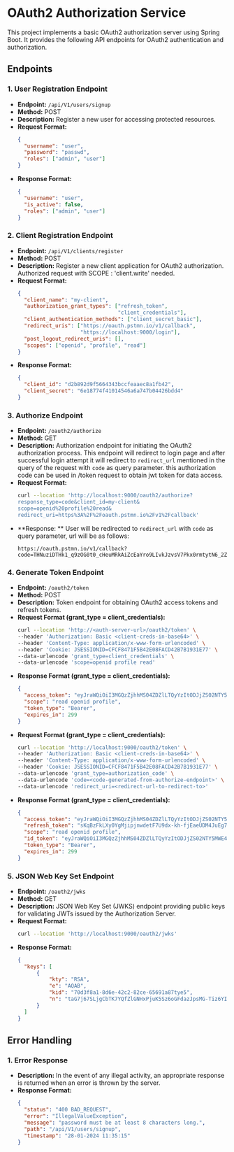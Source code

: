 # OAuth2 Authorization Service

This project implements a basic OAuth2 authorization server using Spring Boot. It provides the following API endpoints for OAuth2 authentication and authorization.

## Endpoints

### 1. User Registration Endpoint

- **Endpoint:** `/api/V1/users/signup`
- **Method:** POST
- **Description:** Register a new user for accessing protected resources.
- **Request Format:**
  ```json
  {
    "username": "user",
    "password": "passwd",
    "roles": ["admin", "user"]
  }
- **Response Format:**
  ```json
  {
    "username": "user",
    "is_active": false,
    "roles": ["admin", "user"]
  }
  
### 2. Client Registration Endpoint

- **Endpoint:** `/api/V1/clients/register`
- **Method:** POST
- **Description:** Register a new client application for OAuth2 authorization. Authorized request with SCOPE : 'client.write' needed.
- **Request Format:**
  ```json
  {
    "client_name": "my-client",
    "authorization_grant_types": ["refresh_token", 
                                  "client_credentials"],
    "client_authentication_methods": ["client_secret_basic"],
    "redirect_uris": ["https://oauth.pstmn.io/v1/callback", 
                      "https://localhost:9000/login"],
    "post_logout_redirect_uris": [],
    "scopes": ["openid", "profile", "read"]
  }
- **Response Format:**
  ```json
  {
    "client_id": "d2b892d9f5664343bccfeaaec8a1fb42",
    "client_secret": "6e18774f41014546a6a747b04426bdd4"
  }

### 3. Authorize Endpoint
- **Endpoint:** `/oauth2/authorize`
- **Method:** GET
- **Description:** Authorization endpoint for initiating the OAuth2 authorization process.
This endpoint will redirect to login page and after successful login attempt it will redirect to `redirect_url` 
mentioned in the query of the request with `code` as query parameter. this authorization code can be used in 
/token request to obtain jwt token for data access. 
- **Request Format:**
  ```bash
  curl --location 'http://localhost:9000/oauth2/authorize?
  response_type=code&client_id=my-client&
  scope=openid%20profile%20read&
  redirect_uri=https%3A%2F%2Foauth.pstmn.io%2Fv1%2Fcallback'

- **Response: ** User will be redirected to `redirect_url` with `code` as query parameter, url will be as follows:
  ```
  https://oauth.pstmn.io/v1/callback?code=THNuziDTHk1_q9zOG0t0_cHeuMRkAiZcEaYro9LIvkJzvsV7Pkx0rmtytN6_2Z4BQOJQz1kZ8Rx5N1Gw__vjlUuJqj2pjyfkPRa_11IwkMjMPjWH_8HPk0oO8cXVS4ut
  ```
  
### 4. Generate Token Endpoint
- **Endpoint:** `/oauth2/token`
- **Method:** POST
- **Description:** Token endpoint for obtaining OAuth2 access tokens and refresh tokens.
- **Request Format (grant_type = client_credentials):**
  ```bash
  curl --location 'http://<auth-server-url>/oauth2/token' \
  --header 'Authorization: Basic <client-creds-in-base64>' \
  --header 'Content-Type: application/x-www-form-urlencoded' \
  --header 'Cookie: JSESSIONID=CFCF8471F5B42E08FACD42B7B1931E77' \
  --data-urlencode 'grant_type=client_credentials' \
  --data-urlencode 'scope=openid profile read'

- **Response Format (grant_type = client_credentials):**
  ```json
  {
    "access_token": "eyJraWQiOiI3MGQzZjhhMS04ZDZlLTQyYzItODJjZS02NTY5MWE4OGY3ZTUiLCJhbGciOiJSUzI1NiJ9.eyJzdWIiOiJteS1jbGllbnQiLCJhdWQiOiJteS1jbGllbnQiLCJuYmYiOjE3MTgwMzUwNzcsInNjb3BlIjpbInJlYWQiLCJvcGVuaWQiLCJwcm9maWxlIl0sImlzcyI6Imh0dHA6Ly9sb2NhbGhvc3Q6OTAwMCIsImV4cCI6MTcxODAzNTM3NywiaWF0IjoxNzE4MDM1MDc3LCJqdGkiOiJiZDMzNmFkNy0wYWFkLTQ2ZjYtYjQwMi02ZDVhOWMxNGViZDgifQ.kCLsaiscuFSbCAn239sioc3JbtJOOPzASsD6rx9T9UdL0pZQX-h7LeM-7a5Ds2JMbAlQ0M9dyHtHtzPhcRbtgcshiz3X6SnCPoIT_Me_CIuo0pS8boGTaucbRRbjrcxhQc9Jv-x7HRKbjpBiZ9HSReLIpYSFBXUno1VJBPF4UC7bsfKRh4rVA59bLsPmiUQtR42S41Op1iegckCY9QZCANn6lErel2Ns5SNxtLCc77OshAs6ESy8ZRwZTsZlsgWKuYPZLBNspIbuEbwvj8W4eTR_COcBgJSUbF3ct_FzSWCBZv0oFywtFDxogB8-mgc6mpmcvb659Wuwmsaux4Fi8Q",
    "scope": "read openid profile",
    "token_type": "Bearer",
    "expires_in": 299
  }

- **Request Format (grant_type = client_credentials):**
  ```bash
  curl --location 'http://localhost:9000/oauth2/token' \
  --header 'Authorization: Basic <client-creds-in-base64>' \
  --header 'Content-Type: application/x-www-form-urlencoded' \
  --header 'Cookie: JSESSIONID=CFCF8471F5B42E08FACD42B7B1931E77' \
  --data-urlencode 'grant_type=authorization_code' \
  --data-urlencode 'code=<code-generated-from-authorize-endpoint>' \
  --data-urlencode 'redirect_uri=<redirect-url-to-redirect-to>'

- **Response Format (grant_type = client_credentials):**
  ```json
  {
    "access_token": "eyJraWQiOiI3MGQzZjhhMS04ZDZlLTQyYzItODJjZS02NTY5MWE4OGY3ZTUiLCJhbGciOiJSUzI1NiJ9.eyJzdWIiOiJzaHViaGFtIiwiYXVkIjoibXktY2xpZW50IiwibmJmIjoxNzE4MDM2MzUzLCJzY29wZSI6WyJyZWFkIiwib3BlbmlkIiwicHJvZmlsZSJdLCJyb2xlcyI6WyJhZG1pbiIsInVzZXIiXSwiaXNzIjoiaHR0cDovL2xvY2FsaG9zdDo5MDAwIiwiZXhwIjoxNzE4MDM2NjUzLCJpYXQiOjE3MTgwMzYzNTMsImp0aSI6IjliYWVlN2ViLWIxNTctNDFjYi05ZmI0LWIyMzc2MzgyYzgyMCJ9.JHtlE8_hCwZ4WSpyVler12ij1qTaYawZfYFfW0HzKOH94OnPOtBxNNLd6wvJUUYcc96b2mRP4-3gFs5NLk9SxXaxlzJiavvMRc8BYutNMEnrxpGXi1kwZKFpTszQKhj2qpbLQ5WwoAop87bdFzvUKES0g888cXVMlmiRbWehvDrgFTO337j4tmAvNkEe4bOX7G8ygO6TqpAkDTD_FVIta4gzf9N_4XiOsQ-YEKuaZtLs8TLMqWw2CF9zQJ2s4hRGLQ7bK3Q9QwqgFwOMUi_VPgDX5yHwtPEb65RocZemxKBEe5VcltU_B7jC0Zix0bJbO5mdupSU3hzea9_oQSiWnA",
    "refresh_token": "sKqBzFkLXy0YgMjipjnwdetF7U9dx-kh-fjEaeUDM4JuEg7UI7_tSyDsftsbVxyGlD_nlQwX49nsipigBMXgOESkTkOvvsIFuC6kguuE_dDS0Pys0NrILNw_oQYGE7ZT",
    "scope": "read openid profile",
    "id_token": "eyJraWQiOiI3MGQzZjhhMS04ZDZlLTQyYzItODJjZS02NTY5MWE4OGY3ZTUiLCJhbGciOiJSUzI1NiJ9.eyJzdWIiOiJzaHViaGFtIiwiYXVkIjoibXktY2xpZW50IiwiYXpwIjoibXktY2xpZW50IiwiYXV0aF90aW1lIjoxNzE4MDM1ODI5LCJpc3MiOiJodHRwOi8vbG9jYWxob3N0OjkwMDAiLCJleHAiOjE3MTgwMzgxNTMsImlhdCI6MTcxODAzNjM1MywianRpIjoiODA0ZDIwNTAtODU5My00MzMzLTg2MGItNjE2MWE0OTQwMjA1Iiwic2lkIjoicUdLcV9jQVFUdE9ScmZ6bDFJWlFKcWNobGRkYUlyQ0F4SmZncV9JS3IyZyJ9.c4-zr7_7WErlmWpHt0tUvAaBNdM92xDEDRPqw00nl8BRSbYxQTYkddaS4rM7qUWQX-c8E3Ow6B0wjjKLxeEYbOEM3tM3Oq88u0RcdBYsKfJRvrCJT1zGtEwNvb5Qw5WcUHTXM7Jbo5Kl_X-s4Mz3SRlBeJKaTOjwgQ94sywyfYQwcMdEU4of-RR8ySXat3XRhtVDPRDCuWZnsBYBng4ApreHXoq7rplqxFj7BTZALyamYaezskKSwwBnB6B2cTkY_4cH-nHTHv8eX-F6q1nspSxfJ2k2ggKgibZReSU5HM1Mfxt_m2-51EO9gh9IhwWeseIH7_TMkxJRQscrUdJCWg",
    "token_type": "Bearer",
    "expires_in": 299
  }

### 5. JSON Web Key Set Endpoint
- **Endpoint:** `/oauth2/jwks`
- **Method:** GET
- **Description:** JSON Web Key Set (JWKS) endpoint providing public keys for validating JWTs issued by the Authorization Server.
- **Request Format:**
  ```bash
  curl --location 'http://localhost:9000/oauth2/jwks'

- **Response Format:**
  ```json
  {
    "keys": [
        {
            "kty": "RSA",
            "e": "AQAB",
            "kid": "70d3f8a1-8d6e-42c2-82ce-65691a87tye5",
            "n": "taG7j67SLjgCbTK7YQfZlGNHxPjuK5Sz6oGFdazJpsMG-Tiz6YICaLY5x5mVqDWTBPKS87NCrv2RMvhY-RzrXakd-Qe8V6ZNGdKJEat2noXvSICkNBvLyonwR5tf6lI8ALjIar1ZBgm_CHjx5J5WUAlgETa1weayN8sFpTUz-kMlawsvQYqlXiOWKgi2I9RSxYT_KjOTO4hleOryvxG3054QrsjeeowefQtEKz1XWqKk6o6JXWIUDlN7FQ5M8AvIjmyrucXZWxb_L9_c8SrM7EYyitP25poYL5c-9P2ACnulWxxkhltXFalLszU6LDY2pNMIRFZWA9wdwAOm_JmQ"
        }
    ]
  }

## Error Handling

### 1. Error Response

- **Description:** In the event of any illegal activity, an appropriate response is returned when an error is thrown by the server.
- **Response Format:**
  ```json
  {
    "status": "400 BAD_REQUEST",
    "error": "IllegalValueException",
    "message": "password must be at least 8 characters long.",
    "path": "/api/V1/users/signup",
    "timestamp": "28-01-2024 11:35:15"
  }
